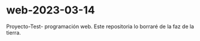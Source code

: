 # web-2023-03-14
Proyecto-Test- programación web.
Este repositoria  lo borraré de la faz de la tierra.
